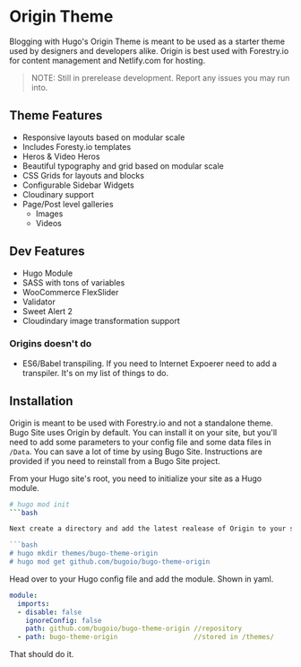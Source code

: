 # Origin Theme

Blogging with Hugo's Origin Theme is meant to be used as a starter theme used by designers and developers alike. Origin is best used with Forestry.io for content management and Netlify.com for hosting.

> NOTE: Still in prerelease development. Report any issues you may run into.

## Theme Features

* Responsive layouts based on modular scale
* Includes Foresty.io templates
* Heros & Video Heros
* Beautiful typography and grid based on modular scale
* CSS Grids for layouts and blocks
* Configurable Sidebar Widgets
* Cloudinary support
* Page/Post level galleries
  * Images
  * Videos

## Dev Features
* Hugo Module
* SASS with tons of variables 
* WooCommerce FlexSlider
* Validator
* Sweet Alert 2
* Cloudindary image transformation support

### Origins doesn't do
* ES6/Babel transpiling. If you need to Internet Expoerer need to add a transpiler. It's on my list of things to do.

## Installation
Origin is meant to be used with Forestry.io and not a standalone theme. Bugo Site uses Origin by default. You can install it on your site, but you'll need to add some parameters to your config file and some data files in `/Data`. You can save a lot of time by using Bugo Site. Instructions are provided if you need to reinstall from a Bugo Site project.

From your Hugo site's root, you need to initialize your site as a Hugo module.

```bash
# hugo mod init
```bash

Next create a directory and add the latest realease of Origin to your site's module configuration

```bash
# hugo mkdir themes/bugo-theme-origin
# hugo mod get github.com/bugoio/bugo-theme-origin
```

Head over to your Hugo config file and add the module. Shown in yaml.

```yaml
module:
  imports:
  - disable: false
    ignoreConfig: false
    path: github.com/bugoio/bugo-theme-origin //repository
  - path: bugo-theme-origin                   //stored in /themes/
```

That should do it. 


